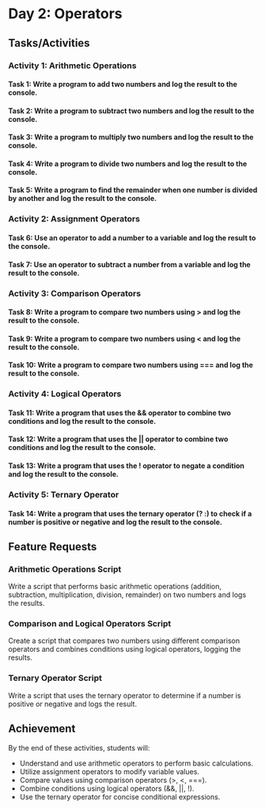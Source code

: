 # Day 2: Operators
## Tasks/Activities

### Activity 1: Arithmetic Operations

#### Task 1: Write a program to add two numbers and log the result to the console.
#### Task 2: Write a program to subtract two numbers and log the result to the console.
#### Task 3: Write a program to multiply two numbers and log the result to the console.
#### Task 4: Write a program to divide two numbers and log the result to the console.
#### Task 5: Write a program to find the remainder when one number is divided by another and log the result to the console.

### Activity 2: Assignment Operators

#### Task 6: Use an operator to add a number to a variable and log the result to the console.
#### Task 7: Use an operator to subtract a number from a variable and log the result to the console.

### Activity 3: Comparison Operators

#### Task 8: Write a program to compare two numbers using > and log the result to the console.
#### Task 9: Write a program to compare two numbers using < and log the result to the console.
#### Task 10: Write a program to compare two numbers using === and log the result to the console.

### Activity 4: Logical Operators

#### Task 11: Write a program that uses the && operator to combine two conditions and log the result to the console.
#### Task 12: Write a program that uses the || operator to combine two conditions and log the result to the console.
#### Task 13: Write a program that uses the ! operator to negate a condition and log the result to the console.

### Activity 5: Ternary Operator

#### Task 14: Write a program that uses the ternary operator (? :) to check if a number is positive or negative and log the result to the console.

## Feature Requests

### Arithmetic Operations Script
Write a script that performs basic arithmetic operations (addition, subtraction, multiplication, division, remainder) on two numbers and logs the results.

### Comparison and Logical Operators Script
Create a script that compares two numbers using different comparison operators and combines conditions using logical operators, logging the results.

### Ternary Operator Script
Write a script that uses the ternary operator to determine if a number is positive or negative and logs the result.

## Achievement

By the end of these activities, students will:

* Understand and use arithmetic operators to perform basic calculations.
* Utilize assignment operators to modify variable values.
* Compare values using comparison operators (>, <, ===).
* Combine conditions using logical operators (&&, ||, !).
* Use the ternary operator for concise conditional expressions.
